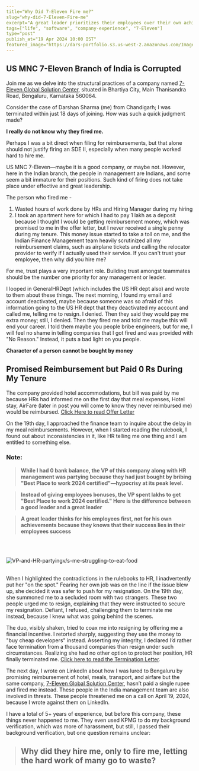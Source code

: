 ```yaml
---
title="Why Did 7-Eleven Fire me?"
slug="why-did-7-Eleven-Fire-me"
excerpt="A great leader prioritizes their employees over their own achievements, understanding that their success lies in their employees's success."
tags=["life", "software", "company-experience", "7-Eleven"]
type="post"
publish_at="19 Apr 2024 10:00 IST"
featured_image="https://dars-portfolio.s3.us-west-2.amazonaws.com/Images/Partying+vs+Employees+don%27t+have+food+to+Eat.jpg"
---
```




## US MNC 7-Eleven Branch of India is Corrupted

Join me as we delve into the structural practices of a company named [7-Eleven Global Solution Center](https://www.linkedin.com/company/7-eleven-global-solution-center/), situated in Bhartiya City, Main Thanisandra Road, Bengaluru, Karnataka 560064.


Consider the case of Darshan Sharma (me) from Chandigarh; I was terminated within just 18 days of joining. How was such a quick judgment made?


**I really do not know why they fired me.**

Perhaps I was a bit direct when filing for reimbursements, but that alone should not justify firing an SDE II, especially when many people worked hard to hire me.

US MNC 7-Eleven—maybe it is a good company, or maybe not. However, here in the Indian branch, the people in management are Indians, and some seem a bit immature for their positions. Such kind of firing does not take place under effective and great leadership. 

The person who fired me - 
1. Wasted hours of work done by HRs and Hiring Manager during my hiring
2. I took an apartment here for which I had to pay 1 lakh as a deposit because I thought I would be getting reimbursement money, which was promised to me in the offer letter, but I never received a single penny during my tenure. This money issue started to take a toll on me, and the Indian Finance Management team heavily scrutinized all my reimbursement claims, such as airplane tickets and calling the relocator provider to verify if I actually used their service. If you can't trust your employee, then why did you hire me? 
  
For me, trust plays a very important role. Building trust amongst teammates should be the number one priority for any management or leader.

I looped in GeneralHRDept (which includes the US HR dept also) and wrote to them about these things. The next morning, I found my email and account deactivated, maybe because someone was so afraid of this information going to the US HR dept that they deactivated my account and called me, telling me to resign. I denied. Then they said they would pay me extra money; still, I denied. Then they fired me and told me maybe this will end your career. I told them maybe you people bribe engineers, but for me, I will feel no shame in telling companies that I got fired and was provided with "No Reason." Instead, it puts a bad light on you people.

**Character of a person cannot be bought by money**

  
## Promised Reimbursement but Paid 0 Rs During My Tenure
The company provided hotel accommodations, but bill was paid by me because HRs had informed me on the first day that meal expenses, Hotel stay, AirFare (later in post you will come to know they never reimbursed me) would be reimbursed. [Click Here to read Offer Letter](https://dars-portfolio.s3.us-west-2.amazonaws.com/PDF/Offer+Letter.pdf)
  
   
On the 19th day, I approached the finance team to inquire about the delay in my meal reimbursements. However, when I started reading the rulebook, I found out about inconsistencies in it, like HR telling me one thing and I am entitled to something else.

### Note: 

> **While I had 0 bank balance, the VP of this company along with HR management was partying because they had just bought by bribing "Best Place to work 2024 certified"—hypocrisy at its peak level.**

> **Instead of giving employees bonuses, the VP spent lakhs to get "Best Place to work 2024 certified." Here is the difference between a good leader and a great leader**

> **A great leader thinks for his employees first, not for his own achievements because they knows that their success lies in their employees success**
   
<br>
<br>

![VP-and-HR-partyingv/s-me-struggling-to-eat-food](https://dars-portfolio.s3.us-west-2.amazonaws.com/Images/Partying+vs+Employees+don%27t+have+food+to+Eat.jpg)
<br>
<br>

When I highlighted the contradictions in the rulebooks to HR, I inadvertently put her "on the spot." Fearing her own job was on the line if the issue blew up, she decided it was safer to push for my resignation. On the 19th day, she summoned me to a secluded room with two strangers. These two people urged me to resign, explaining that they were instructed to secure my resignation. Defiant, I refused, challenging them to terminate me instead, because I knew what was going behind the scenes.

The duo, visibly shaken, tried to coax me into resigning by offering me a financial incentive. I retorted sharply, suggesting they use the money to "buy cheap developers" instead. Asserting my integrity, I declared I’d rather face termination from a thousand companies than resign under such circumstances. Realizing she had no other option to protect her position, HR finally terminated me. [Click here to read the Termination Letter](https://dars-portfolio.s3.us-west-2.amazonaws.com/PDF/Termination+Letter.pdf).

The next day, I wrote on LinkedIn about how I was lured to Bengaluru by promising reimbursement of hotel, meals, transport, and airfare but the same company, [7-Eleven Global Solution Center](https://www.linkedin.com/company/7-eleven-global-solution-center/), hasn’t paid a single rupee and fired me instead. These people in the India management team are also involved in threats. These people threatened me on a call on April 19, 2024, because I wrote against them on LinkedIn.
  
I have a total of 5+ years of experience, but before this company, these things never happened to me. They even used KPMG to do my background verification, which was more of harassment, but still, I passed their background verification, but one question remains unclear:  

> ## Why did they hire me, only to fire me, letting the hard work of many go to waste?



